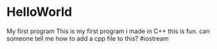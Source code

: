 # HelloWorld
My first program
This is my first program i made in C++
this is fun.
can someone tell me how to add a cpp file to this?
#iostream
